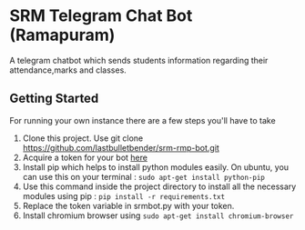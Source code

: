 # SRM Telegram Chat Bot (Ramapuram)

A telegram chatbot which sends students information regarding their attendance,marks and classes.

## Getting Started

For running your own instance there are a few steps you'll have to take

1. Clone this project. Use git clone https://github.com/lastbulletbender/srm-rmp-bot.git
2. Acquire a token for your bot [here](https://core.telegram.org/bots#3-how-do-i-create-a-bot)
3. Install pip which helps to install python modules easily. On ubuntu, you can use this on your terminal : ```sudo apt-get install python-pip```
4. Use this command inside the project directory to install all the necessary modules using pip : ```pip install -r requirements.txt```
5. Replace the token variable in srmbot.py with your token.
6. Install chromium browser using ```sudo apt-get install chromium-browser```
